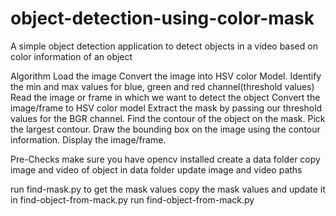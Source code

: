 # object-detection-using-color-mask
A simple object detection application to detect objects in a video based on color information of an object


Algorithm
Load the image
Convert the image into HSV color Model.
Identify the min and max values for blue, green and red channel(threshold values)
Read the image or frame in which we want to detect the object
Convert the image/frame to HSV color model 
Extract the mask by passing our threshold values for the BGR channel.
Find  the contour of the object on the mask.
Pick the largest contour.
Draw the bounding box on the image using the contour information. 
Display the image/frame.

Pre-Checks
make sure you have  opencv installed
create a data folder 
copy image and video of object in data folder
update image and video paths

run find-mask.py to get the mask values
copy the mask values and update it in find-object-from-mack.py
run find-object-from-mack.py
